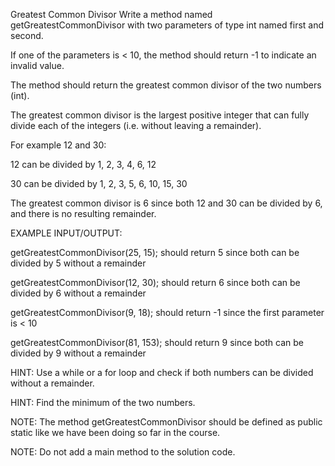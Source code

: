 Greatest Common Divisor
Write a method named getGreatestCommonDivisor with two parameters of type int named first and second. 

If one of the parameters is < 10, the method should return -1 to indicate an invalid value.

The method should return the greatest common divisor of the two numbers (int).

The greatest common divisor is the largest positive integer that can fully divide each of the integers (i.e. without leaving a remainder).



For example 12 and 30:

12 can be divided by 1, 2, 3, 4, 6, 12

30 can be divided by 1, 2, 3, 5, 6, 10, 15, 30

The greatest common divisor is 6 since both 12 and 30 can be divided by 6, and there is no resulting remainder.



EXAMPLE INPUT/OUTPUT:

getGreatestCommonDivisor(25, 15); should return 5 since both can be divided by 5 without a remainder

getGreatestCommonDivisor(12, 30); should return 6 since both can be divided by 6 without a remainder

getGreatestCommonDivisor(9, 18); should return -1 since the first parameter is < 10

getGreatestCommonDivisor(81, 153); should return 9 since both can be divided by 9 without a remainder



HINT: Use a while or a for loop and check if both numbers can be divided without a remainder.

HINT: Find the minimum of the two numbers.



NOTE: The method getGreatestCommonDivisor​ should be defined as public static like we have been doing so far in the course.

NOTE: Do not add a main method to the solution code.

  
